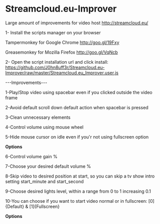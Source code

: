 # Streamcloud.eu-Improver
Large amount of improvements for video host http://streamcloud.eu/

1- Install the scripts manager on your browser

Tampermonkey for Google Chrome http://goo.gl/19Fxy

Greasemonkey for Mozilla Firefox http://goo.gl/VqNcb

2- Open the script installation url and click install:
https://github.com/J0hn8uff3r/Streamcloud.eu-Improver/raw/master/Streamcloud.eu_Improver.user.js

---Improvements---

1-Play/Stop video using spacebar even if you clicked outside the video frame

2-Avoid default scroll down default action when spacebar is pressed

3-Clean unnecessary elements

4-Control volume using mouse wheel

5-Hide mouse cursor on idle even if you'r not using fullscreen option


************Options************

6-Control volume gain %

7-Choose your desired default volume %

8-Skip video to desired position at start, so you can skip a tv show intro setting start_minute and start_second

9-Choose desired lights level, within a range from 0 to 1 increasing 0.1

10-You can choose if you want to start video normal or in fullscreen: [0]{Default} & [1]{Fullscreen}

************Options************
